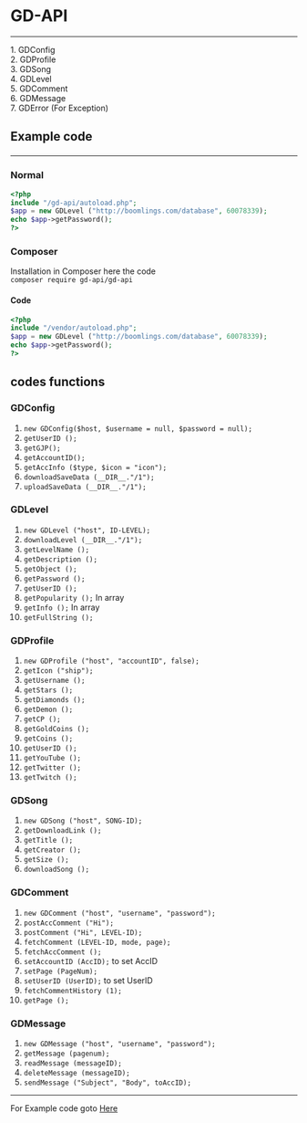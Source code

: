 # GD-API
<hr>
1. GDConfig <br>
2. GDProfile <br>
3. GDSong<br>
4. GDLevel<br>
5. GDComment<br>
6. GDMessage<br>
7. GDError (For Exception)

## Example code<hr>
### Normal
```php
<?php
include "/gd-api/autoload.php";
$app = new GDLevel ("http://boomlings.com/database", 60078339);
echo $app->getPassword();
?>
```
### Composer

Installation in Composer here the code</br>
``` composer require gd-api/gd-api ```

#### Code 

```php
<?php
include "/vendor/autoload.php";
$app = new GDLevel ("http://boomlings.com/database", 60078339);
echo $app->getPassword();
?>
```

## codes functions
### GDConfig
1. ```new GDConfig($host, $username = null, $password = null);```</br>
2. ```getUserID ();```</br>
3. ```getGJP();```</br>
4. ```getAccountID();```</br>
5. ```getAccInfo ($type, $icon = "icon");```</br>
6. ```downloadSaveData (__DIR__."/1");```</br>
7. ```uploadSaveData (__DIR__."/1");```</br>

### GDLevel

1. ```new GDLevel ("host", ID-LEVEL);```</br>
2. ```downloadLevel (__DIR__."/1");```</br>
3. ```getLevelName ();```</br>
4. ```getDescription ();```</br>
5. ```getObject ();```</br>
6. ```getPassword ();```</br>
7. ```getUserID ();```</br>
8. ```getPopularity ();``` In array </br>
9. ```getInfo ();``` In array </br>
10. ```getFullString ();``` </br>

### GDProfile

1. ```new GDProfile ("host", "accountID", false);```</br>
2. ```getIcon ("ship");```</br>
3. ```getUsername ();```</br>
4. ```getStars ();```</br>
5. ```getDiamonds ();```</br>
6. ```getDemon ();```</br>
7. ```getCP ();```</br>
8. ```getGoldCoins ();```</br>
9. ```getCoins ();```</br>
10. ```getUserID ();```</br>
11. ```getYouTube ();```</br>
12. ```getTwitter ();```</br>
13. ```getTwitch ();```</br>

### GDSong

1. ```new GDSong ("host", SONG-ID);```</br>
2. ```getDownloadLink ();```</br>
3. ```getTitle ();```</br>
4. ```getCreator ();```</br>
5. ```getSize ();```</br>
6. ```downloadSong ();```</br>

### GDComment

1. ```new GDComment ("host", "username", "password");```</br>
2. ```postAccComment ("Hi");```</br>
3. ```postComment ("Hi", LEVEL-ID);```</br>
4. ```fetchComment (LEVEL-ID, mode, page);```</br>
5. ```fetchAccComment ();```</br>
6. ```setAccountID (AccID);``` to set AccID</br>
7. ```setPage (PageNum);```</br>
8. ```setUserID (UserID);``` to set UserID </b>
9. ```fetchCommentHistory (1);```</br>
10. ```getPage ();```</br>

### GDMessage

1. ```new GDMessage ("host", "username", "password");```</br>
2. ```getMessage (pagenum);```</br>
3. ```readMessage (messageID);```</br>
4. ```deleteMessage (messageID);```</br>
5. ```sendMessage ("Subject", "Body", toAccID);```</br>

<hr>
For Example code goto <a href="https://github.com/FamryAmri/GD-API/tree/master/test">Here </a>
